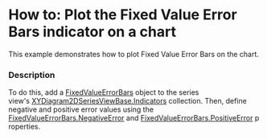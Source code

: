 # How to: Plot the Fixed Value Error Bars indicator on a chart


<p>This example demonstrates how to plot Fixed Value Error Bars on the chart.</p>


<h3>Description</h3>

To do this, add a&nbsp;<a href="https://documentation.devexpress.com/#CoreLibraries/clsDevExpressXtraChartsFixedValueErrorBarstopic">FixedValueErrorBars</a> object to the series view's&nbsp;<a href="https://documentation.devexpress.com/#CoreLibraries/DevExpressXtraChartsXYDiagram2DSeriesViewBase_Indicatorstopic">XYDiagram2DSeriesViewBase.Indicators</a>&nbsp;collection. Then, define negative and positive error values using the <a href="https://documentation.devexpress.com/#CoreLibraries/DevExpressXtraChartsFixedValueErrorBars_NegativeErrortopic">FixedValueErrorBars.NegativeError</a>&nbsp;and&nbsp;<a href="https://documentation.devexpress.com/#CoreLibraries/DevExpressXtraChartsFixedValueErrorBars_PositiveErrortopic">FixedValueErrorBars.PositiveError</a>&nbsp;properties.

<br/>


